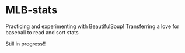 # MLB-stats
Practicing and experimenting with BeautifulSoup!
Transferring a love for baseball to read and sort stats 

Still in progress!!
